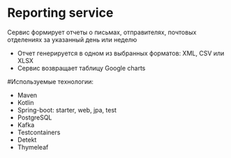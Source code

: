 # Reporting service
Сервис формирует отчеты о письмах, отправителях, почтовых отделениях
за указанный день или неделю
- Отчет генерируется в одном из выбранных форматов: XML, CSV или XLSX 
- Сервис возвращает таблицу Google charts

#Используемые технологии:
- Maven
- Kotlin
- Spring-boot: starter, web, jpa, test
- PostgreSQL
- Kafka
- Testcontainers
- Detekt
- Thymeleaf

